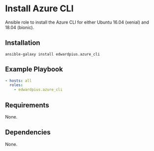 # Install Azure CLI

Ansible role to install the Azure CLI for either Ubuntu 16.04 (xenial) and 18.04 (bionic).

## Installation

`ansible-galaxy install edwardpius.azure_cli`

## Example Playbook

```yaml
- hosts: all
  roles:
    - edwardpius.azure_cli
```

## Requirements

None.

## Dependencies

None.
